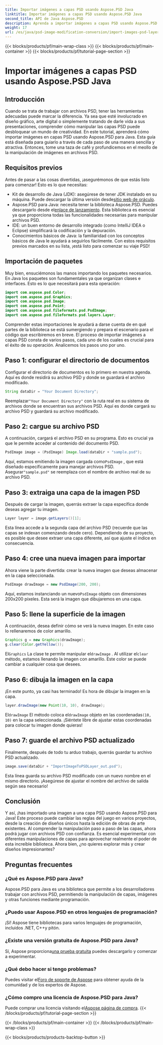```yaml
---
title: Importar imágenes a capas PSD usando Aspose.PSD Java
linktitle: Importar imágenes a capas PSD usando Aspose.PSD Java
second_title: API de Java Aspose.PSD
description: Aprenda a importar imágenes a capas PSD usando Aspose.PSD para Java con esta guía completa paso a paso.
weight: 17
url: /es/java/psd-image-modification-conversion/import-images-psd-layers/
---
```


{{< blocks/products/pf/main-wrap-class >}}
{{< blocks/products/pf/main-container >}}
{{< blocks/products/pf/tutorial-page-section >}}

# Importar imágenes a capas PSD usando Aspose.PSD Java

## Introducción
Cuando se trata de trabajar con archivos PSD, tener las herramientas adecuadas puede marcar la diferencia. Ya sea que esté involucrado en diseño gráfico, arte digital o simplemente tratando de darle vida a sus presentaciones, comprender cómo manipular las capas PSD puede desbloquear un mundo de creatividad. En este tutorial, aprenderá cómo importar imágenes en capas PSD usando Aspose.PSD para Java. Esta guía está diseñada para guiarlo a través de cada paso de una manera sencilla y atractiva. Entonces, tome una taza de café y profundicemos en el meollo de la manipulación de imágenes en archivos PSD.
## Requisitos previos
Antes de pasar a las cosas divertidas, ¡asegurémonos de que estás listo para comenzar! Esto es lo que necesitas:
-  Kit de desarrollo de Java (JDK): asegúrese de tener JDK instalado en su máquina. Puede descargar la última versión desde[sitio web de oráculo](https://www.oracle.com/java/technologies/javase-jdk11-downloads.html).
-  Aspose.PSD para Java: necesita tener la biblioteca Aspose.PSD. Puedes descargarlo desde el[enlace de lanzamiento](https://releases.aspose.com/psd/java/). Esta biblioteca es esencial ya que proporciona todas las funcionalidades necesarias para manipular archivos PSD.
- IDE: un buen entorno de desarrollo integrado (como IntelliJ IDEA o Eclipse) simplificará la codificación y la depuración.
- Conocimientos básicos de Java: la familiaridad con los conceptos básicos de Java le ayudará a seguirlos fácilmente.
Con estos requisitos previos marcados en su lista, ¡está listo para comenzar su viaje PSD!
## Importación de paquetes
Muy bien, ensuciémonos las manos importando los paquetes necesarios. En Java los paquetes son fundamentales ya que organizan clases e interfaces. Esto es lo que necesitará para esta operación:
```java
import com.aspose.psd.Color;
import com.aspose.psd.Graphics;
import com.aspose.psd.Image;
import com.aspose.psd.Point;
import com.aspose.psd.fileformats.psd.PsdImage;
import com.aspose.psd.fileformats.psd.layers.Layer;
```
Comprender estas importaciones le ayudará a darse cuenta de en qué partes de la biblioteca se está sumergiendo y prepara el escenario para el código que escribiremos en breve.
El proceso de importar imágenes a capas PSD consta de varios pasos, cada uno de los cuales es crucial para el éxito de su operación. Analicemos los pasos uno por uno.
## Paso 1: configurar el directorio de documentos
Configurar el directorio de documentos es lo primero en nuestra agenda. Aquí es donde residirá su archivo PSD y donde se guardará el archivo modificado.
```java
String dataDir = "Your Document Directory";
```
 Reemplazar`"Your Document Directory"` con la ruta real en su sistema de archivos donde se encuentran sus archivos PSD. Aquí es donde cargará su archivo PSD y guardará su archivo modificado.
## Paso 2: cargue su archivo PSD
A continuación, cargará el archivo PSD en su programa. Esto es crucial ya que le permite acceder al contenido del documento PSD.
```java
PsdImage image = (PsdImage) Image.load(dataDir + "sample.psd");
```
 Aquí, estamos emitiendo la imagen cargada como`PsdImage` , que está diseñado específicamente para manejar archivos PSD. Asegurar`"sample.psd"` se reemplaza con el nombre de archivo real de su archivo PSD.
## Paso 3: extraiga una capa de la imagen PSD
Después de cargar la imagen, querrás extraer la capa específica donde deseas agregar tu imagen. 
```java
Layer layer = image.getLayers()[1];
```
Esta línea accede a la segunda capa del archivo PSD (recuerde que las capas se indexan comenzando desde cero). Dependiendo de su proyecto, es posible que desee extraer una capa diferente, así que ajuste el índice en consecuencia.
## Paso 4: cree una nueva imagen para importar
Ahora viene la parte divertida: crear la nueva imagen que deseas almacenar en la capa seleccionada. 
```java
PsdImage drawImage = new PsdImage(200, 200);
```
 Aquí, estamos instanciando un nuevo`PsdImage` objeto con dimensiones 200x200 píxeles. Esta será la imagen que dibujaremos en una capa.
## Paso 5: llene la superficie de la imagen
A continuación, desea definir cómo se verá la nueva imagen. En este caso lo rellenaremos de color amarillo.
```java
Graphics g = new Graphics(drawImage);
g.clear(Color.getYellow());
```
 El`Graphics` La clase te permite manipular el`drawImage` . Al utilizar el`clear` método, estamos llenando la imagen con amarillo. Este color se puede cambiar a cualquier cosa que desees.
## Paso 6: dibuja la imagen en la capa
¡En este punto, ya casi has terminado! Es hora de dibujar la imagen en la capa.
```java
layer.drawImage(new Point(10, 10), drawImage);
```
 El`drawImage` El método coloca el`drawImage` objeto en las coordenadas`(10, 10)` en la capa seleccionada. ¡Siéntete libre de ajustar estas coordenadas para colocar tu imagen donde quieras!
## Paso 7: guarde el archivo PSD actualizado
Finalmente, después de todo tu arduo trabajo, querrás guardar tu archivo PSD actualizado. 
```java
image.save(dataDir + "ImportImageToPSDLayer_out.psd");
```
Esta línea guarda su archivo PSD modificado con un nuevo nombre en el mismo directorio. ¡Asegúrese de ajustar el nombre del archivo de salida según sea necesario!
## Conclusión
Y así, ¡has importado una imagen a una capa PSD usando Aspose.PSD para Java! Este proceso puede cambiar las reglas del juego en varios proyectos, desde la creación de diseños únicos hasta la edición de obras de arte existentes. Al comprender la manipulación paso a paso de las capas, ahora podrá jugar con archivos PSD con confianza. Es esencial experimentar con diferentes manipulaciones de capas para aprovechar realmente el poder de esta increíble biblioteca. Ahora bien, ¿no quieres explorar más y crear diseños impresionantes?

## Preguntas frecuentes
### ¿Qué es Aspose.PSD para Java?
Aspose.PSD para Java es una biblioteca que permite a los desarrolladores trabajar con archivos PSD, permitiendo la manipulación de capas, imágenes y otras funciones mediante programación.
### ¿Puedo usar Aspose.PSD en otros lenguajes de programación?
¡Sí! Aspose tiene bibliotecas para varios lenguajes de programación, incluidos .NET, C++y pitón.
### ¿Existe una versión gratuita de Aspose.PSD para Java?
 Sí, Aspose proporciona[una prueba gratuita](https://releases.aspose.com/) puedes descargarlo y comenzar a experimentar.
### ¿Qué debo hacer si tengo problemas?
 Puedes visitar el[Foro de soporte de Aspose](https://forum.aspose.com/c/psd/34) para obtener ayuda de la comunidad y de los expertos de Aspose.
### ¿Cómo compro una licencia de Aspose.PSD para Java?
 Puede comprar una licencia visitando el[Aspose página de compra](https://purchase.aspose.com/buy).
{{< /blocks/products/pf/tutorial-page-section >}}

{{< /blocks/products/pf/main-container >}}
{{< /blocks/products/pf/main-wrap-class >}}

{{< blocks/products/products-backtop-button >}}
